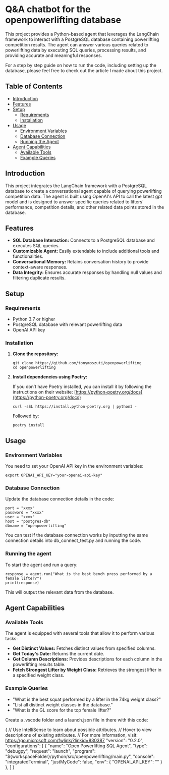 
# Q&A chatbot for the openpowerlifting database

This project provides a Python-based agent that leverages the LangChain framework to interact with a PostgreSQL database containing powerlifting competition results. The agent can answer various queries related to powerlifting data by executing SQL queries, processing results, and providing accurate and meaningful responses.

For a step by step guide on how to run the code, including setting up the database, please feel free to check out the article I made about this project.

## Table of Contents

- [Introduction](#introduction)
- [Features](#features)
- [Setup](#setup)
  - [Requirements](#requirements)
  - [Installation](#installation)
- [Usage](#usage)
  - [Environment Variables](#environment-variables)
  - [Database Connection](#database-connection)
  - [Running the Agent](#running-the-agent)
- [Agent Capabilities](#agent-capabilities)
  - [Available Tools](#available-tools)
  - [Example Queries](#example-queries)


## Introduction

This project integrates the LangChain framework with a PostgreSQL database to create a conversational agent capable of querying powerlifting competition data. The agent is built using OpenAI's API to call the latest gpt model and is designed to answer specific queries related to lifters' performance, competition details, and other related data points stored in the database.

## Features

- **SQL Database Interaction:** Connects to a PostgreSQL database and executes SQL queries.
- **Customizable Agent:** Easily extendable to include additional tools and functionalities.
- **Conversational Memory:** Retains conversation history to provide context-aware responses.
- **Data Integrity:** Ensures accurate responses by handling null values and filtering duplicate results.

## Setup

### Requirements

- Python 3.7 or higher
- PostgreSQL database with relevant powerlifting data
- OpenAI API key

### Installation

1. **Clone the repository:**

    ```
    git clone https://github.com/tonymoszuti/openpowerlifting
    cd openpowerlifting
    ```
    
2. **Install dependencies using Poetry:**

   If you don’t have Poetry installed, you can install it by following the instructions on their website: [https://python-poetry.org/docs](https://python-poetry.org/docs)

    ```
    curl -sSL https://install.python-poetry.org | python3 -
    ```

   Followed by:

    ```
    poetry install
    ```

## Usage

### Environment Variables

You need to set your OpenAI API key in the environment variables:

```
export OPENAI_API_KEY="your-openai-api-key"
```

### Database Connection

Update the database connection details in the code:

```
port = "xxxx"
password = "xxxx"
user = "xxxx"
host = "postgres-db"
dbname = "openpowerlifting"
```
    
You can test if the database connection works by inputting the same connection details into db_connect_test.py and running the code.

### Running the agent

To start the agent and run a query:

```
response = agent.run("What is the best bench press performed by a female lifter?")
print(response)
```

This will output the relevant data from the database.


## Agent Capabilities

### Available Tools

The agent is equipped with several tools that allow it to perform various tasks:

- **Get Distinct Values:** Fetches distinct values from specified columns.
- **Get Today's Date:** Returns the current date.
- **Get Column Descriptions:** Provides descriptions for each column in the powerlifting results table.
- **Fetch Strongest Lifter by Weight Class:** Retrieves the strongest lifter in a specified weight class.

### Example Queries

- "What is the best squat performed by a lifter in the 74kg weight class?"
- "List all distinct weight classes in the database."
- "What is the GL score for the top female lifter?"




Create a .vscode folder and a launch.json file in there with this code:

{
    // Use IntelliSense to learn about possible attributes.
    // Hover to view descriptions of existing attributes.
    // For more information, visit: https://go.microsoft.com/fwlink/?linkid=830387
    "version": "0.2.0",
    "configurations": [
        {
            "name": "Open Powerlifting SQL Agent",
            "type": "debugpy",
            "request": "launch",
            "program": "${workspaceFolder}/python/src/openpowerlifting/main.py",
            "console": "integratedTerminal",
            "justMyCode": false,
            "env": {
                "OPENAI_API_KEY": ""
            }
        },
    ]
}